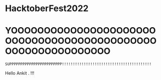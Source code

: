 # HacktoberFest2022

#  YOOOOOOOOOOOOOOOOOOOOOOOOOOOOOOOOOOOOOOOOOOOOOOOOOOOOOOOOOOOOO
    SUPPPPPPPPPPPPPPPPPPPPPPPP!!!!!!!!!!!!!!!!!!!!!!!!!!!!!!!!!!!!!!!!!
Hello Ankit
.
!!!
